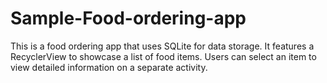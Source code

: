 # Sample-Food-ordering-app
This is a food ordering app that uses SQLite for data storage. It features a RecyclerView to showcase a list of food items. Users can select an item to view detailed information on a separate activity.
